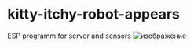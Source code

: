 # kitty-itchy-robot-appears
ESP programm for server and sensors
![изображение](https://github.com/user-attachments/assets/40f897ce-0bbc-4e3e-9b6b-096878864499)
